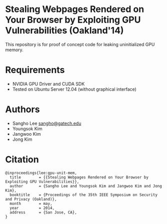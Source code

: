 # Stealing Webpages Rendered on Your Browser by Exploiting GPU Vulnerabilities (Oakland'14)

This repository is for proof of concept code for leaking
uninitialized GPU memory.

# Requirements
* NVIDIA GPU Driver and CUDA SDK
* Tested on Ubuntu Server 12.04 (without graphical interface)

# Authors
* Sangho Lee [sangho@gatech.edu](mailto:sangho@gatech.edu)
* Youngsok Kim
* Jangwoo Kim
* Jong Kim

# Citation
```
@inproceedings{lee:gpu-unit-mem,
  title        = {{Stealing Webpages Rendered on Your Browser by Exploiting GPU Vulnerabilities}},
  author       = {Sangho Lee and Youngsok Kim and Jangwoo Kim and Jong Kim},
  booktitle    = {Proceedings of the 35th IEEE Symposium on Security and Privacy (Oakland)},
  month        = may,
  year         = 2014,
  address      = {San Jose, CA},
}
```
